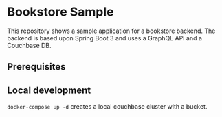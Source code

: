 # Bookstore Sample
This repository shows a sample application for a bookstore backend. The backend is based upon Spring Boot 3 and uses a GraphQL API and a Couchbase DB.

## Prerequisites

## Local development
`docker-compose up -d` creates a local couchbase cluster with a bucket.